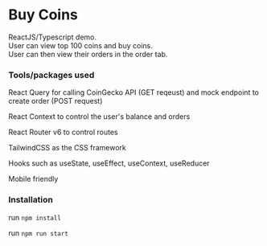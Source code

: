 # Buy Coins

ReactJS/Typescript demo.  
User can view top 100 coins and buy coins.  
User can then view their orders in the order tab.

### Tools/packages used

React Query for calling CoinGecko API (GET reqeust) and mock endpoint to create order (POST request)

React Context to control the user's balance and orders

React Router v6 to control routes

TailwindCSS as the CSS framework

Hooks such as useState, useEffect, useContext, useReducer

Mobile friendly

### Installation

run `npm install`

run `npm run start`


